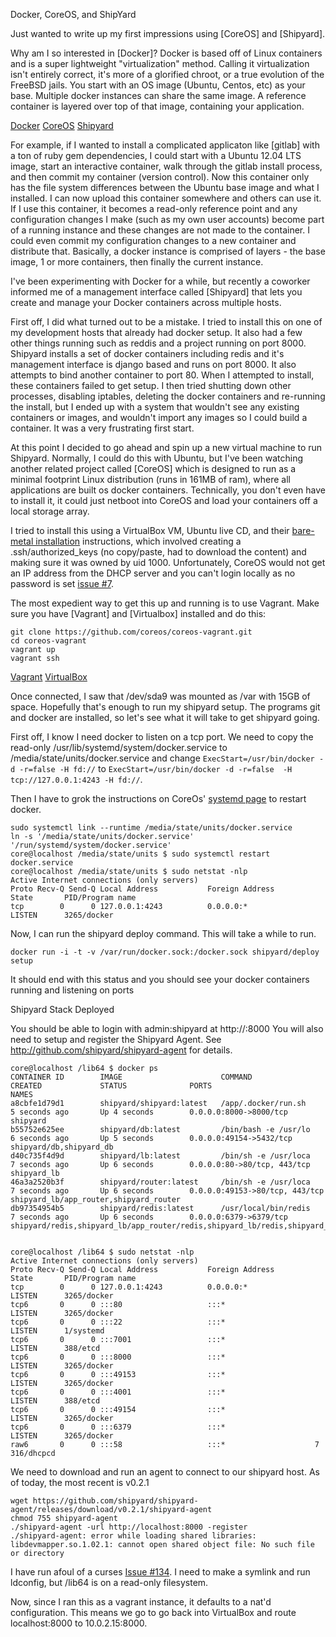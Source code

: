 
Docker, CoreOS, and ShipYard

Just wanted to write up my first impressions using [CoreOS] and [Shipyard].

Why am I so interested in [Docker]? Docker is based off of Linux containers and is a super lightweight "virtualization" method. Calling it virtualization isn't entirely correct, it's more of a glorified chroot, or a true evolution of the FreeBSD jails. You start with an OS image (Ubuntu, Centos, etc) as your base. Multiple docker instances can share the same image. A reference container is layered over top of that image, containing your application. 

[Docker](https://www.docker.io/)
[CoreOS](https://coreos.com/)
[Shipyard](http://shipyard-project.com/)

For example, if I wanted to install a complicated applicaton like [gitlab] with a ton of ruby gem dependencies, I could start with a Ubuntu 12.04 LTS image, start an interactive container, walk through the gitlab install process, and then commit my container (version control). Now this container only has the file system differences between the Ubuntu base image and what I installed. I can now upload this container somewhere and others can use it.
If I use this container, it becomes a read-only reference point and any configuration changes I make (such as my own user accounts) become part of a running instance and these changes are not made to the container. I could even commit my configuration changes to a new container and distribute that. Basically, a docker instance is comprised of layers - the base image, 1 or more containers, then finally the current instance.

I've been experimenting with Docker for a while, but recently a coworker informed me of a management interface called [Shipyard] that lets you create and manage your Docker containers across multiple hosts.

First off, I did what turned out to be a mistake. I tried to install this on one of my development hosts that already had docker setup. It also had a few other things running such as reddis and a project running on port 8000. Shipyard installs a set of docker containers including redis and it's management interface is django based and runs on port 8000. It also attempts to bind another container to port 80. When I attempted to install, these containers failed to get setup. I then tried shutting down other processes, disabling iptables, deleting the docker containers and re-running the install, but I ended up with a system that wouldn't see any existing containers or images, and wouldn't import any images so I could build a container. It was a very frustrating first start.

At this point I decided to go ahead and spin up a new virtual machine to run Shipyard. Normally, I could do this with Ubuntu, but I've been watching another related project called [CoreOS] which is designed to run as a minimal footprint Linux distribution (runs in 161MB of ram), where all applications are built os docker containers. Technically, you don't even have to install it, it could just netboot into CoreOS and load your containers off a local storage array.

I tried to install this using a VirtualBox VM, Ubuntu live CD, and their [bare-metal installation](https://coreos.com/docs/running-coreos/bare-metal/installing-to-disk/) instructions, which involved creating a .ssh/authorized_keys (no copy/paste, had to download the content) and making sure it was owned by uid 1000. Unfortunately, CoreOS would not get an IP address from the DHCP server and you can't login locally as no password is set [issue #7](https://github.com/xdissent/ievms/issues/7).

The most expedient way to get this up and running is to use Vagrant. Make sure you have [Vagrant] and [Virtualbox] installed and do this:

    git clone https://github.com/coreos/coreos-vagrant.git
    cd coreos-vagrant
    vagrant up
    vagrant ssh

[Vagrant](http://www.vagrantup.com/downloads.html)
[VirtualBox](https://www.virtualbox.org/)

Once connected, I saw that /dev/sda9 was mounted as /var with 15GB of space. Hopefully that's enough to run my shipyard setup. The programs git and docker are installed, so let's see what it will take to get shipyard going.

First off, I know I need docker to listen on a tcp port. We need to copy the read-only /usr/lib/systemd/system/docker.service to /media/state/units/docker.service and change `ExecStart=/usr/bin/docker -d -r=false -H fd://` to `ExecStart=/usr/bin/docker -d -r=false  -H tcp://127.0.0.1:4243 -H fd://`.

Then I have to grok the instructions on CoreOs' [systemd page](https://coreos.com/docs/launching-containers/launching/getting-started-with-systemd/) to restart docker.

    sudo systemctl link --runtime /media/state/units/docker.service 
    ln -s '/media/state/units/docker.service' '/run/systemd/system/docker.service'
    core@localhost /media/state/units $ sudo systemctl restart docker.service
    core@localhost /media/state/units $ sudo netstat -nlp
    Active Internet connections (only servers)
    Proto Recv-Q Send-Q Local Address           Foreign Address         State       PID/Program name    
    tcp        0      0 127.0.0.1:4243          0.0.0.0:*               LISTEN      3265/docker         

Now, I can run the shipyard deploy command. This will take a while to run.

    docker run -i -t -v /var/run/docker.sock:/docker.sock shipyard/deploy setup


It should end with this status and you should see your docker containers running and listening on ports

Shipyard Stack Deployed

You should be able to login with admin:shipyard at http://<docker-host-ip>:8000
You will also need to setup and register the Shipyard Agent.  See http://github.com/shipyard/shipyard-agent for details.

    core@localhost /lib64 $ docker ps
    CONTAINER ID        IMAGE                      COMMAND                CREATED             STATUS              PORTS                            NAMES
    a8cbfe1d79d1        shipyard/shipyard:latest   /app/.docker/run.sh    5 seconds ago       Up 4 seconds        0.0.0.0:8000->8000/tcp           shipyard                                                                                             
    b55752e625ee        shipyard/db:latest         /bin/bash -e /usr/lo   6 seconds ago       Up 5 seconds        0.0.0.0:49154->5432/tcp          shipyard/db,shipyard_db                                                                              
    d40c735f4d9d        shipyard/lb:latest         /bin/sh -e /usr/loca   7 seconds ago       Up 6 seconds        0.0.0.0:80->80/tcp, 443/tcp      shipyard_lb                                                                                          
    46a3a2520b3f        shipyard/router:latest     /bin/sh -e /usr/loca   7 seconds ago       Up 6 seconds        0.0.0.0:49153->80/tcp, 443/tcp   shipyard_lb/app_router,shipyard_router                                                               
    db97354954b5        shipyard/redis:latest      /usr/local/bin/redis   7 seconds ago       Up 6 seconds        0.0.0.0:6379->6379/tcp           shipyard/redis,shipyard_lb/app_router/redis,shipyard_lb/redis,shipyard_redis,shipyard_router/redis   


    core@localhost /lib64 $ sudo netstat -nlp
    Active Internet connections (only servers)
    Proto Recv-Q Send-Q Local Address           Foreign Address         State       PID/Program name    
    tcp        0      0 127.0.0.1:4243          0.0.0.0:*               LISTEN      3265/docker         
    tcp6       0      0 :::80                   :::*                    LISTEN      3265/docker         
    tcp6       0      0 :::22                   :::*                    LISTEN      1/systemd           
    tcp6       0      0 :::7001                 :::*                    LISTEN      388/etcd            
    tcp6       0      0 :::8000                 :::*                    LISTEN      3265/docker         
    tcp6       0      0 :::49153                :::*                    LISTEN      3265/docker         
    tcp6       0      0 :::4001                 :::*                    LISTEN      388/etcd            
    tcp6       0      0 :::49154                :::*                    LISTEN      3265/docker         
    tcp6       0      0 :::6379                 :::*                    LISTEN      3265/docker         
    raw6       0      0 :::58                   :::*                    7           316/dhcpcd  

We need to download and run an agent to connect to our shipyard host. As of today, the most recent is v0.2.1

    wget https://github.com/shipyard/shipyard-agent/releases/download/v0.2.1/shipyard-agent
    chmod 755 shipyard-agent
    ./shipyard-agent -url http://localhost:8000 -register 
    ./shipyard-agent: error while loading shared libraries: libdevmapper.so.1.02.1: cannot open shared object file: No such file or directory

I have run afoul of a curses [Issue #134](https://github.com/shipyard/shipyard/issues/134). I need to make a symlink and run ldconfig, but /lib64 is on a read-only filesystem.





Now, since I ran this as a vagrant instance, it defaults to a nat'd configuration. This means we go to go back into VirtualBox and route localhost:8000 to 10.0.2.15:8000.

